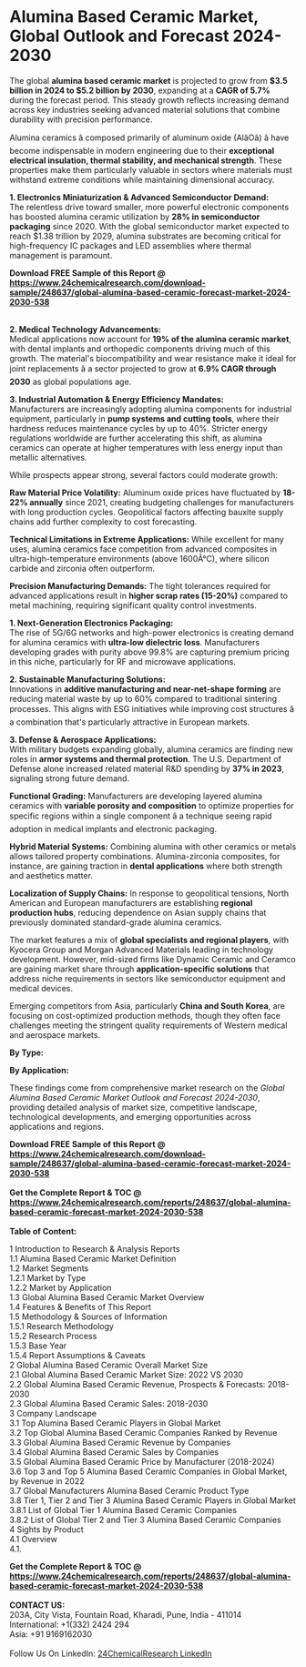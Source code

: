 <h1>Alumina Based Ceramic Market, Global Outlook and Forecast 2024-2030</h1><p>The global <strong>alumina based ceramic market</strong> is projected to grow from <strong>$3.5 billion in 2024 to $5.2 billion by 2030</strong>, expanding at a <strong>CAGR of 5.7%</strong> during the forecast period. This steady growth reflects increasing demand across key industries seeking advanced material solutions that combine durability with precision performance.</p><p>Alumina ceramics â composed primarily of aluminum oxide (AlâOâ) â have become indispensable in modern engineering due to their <strong>exceptional electrical insulation, thermal stability, and mechanical strength</strong>. These properties make them particularly valuable in sectors where materials must withstand extreme conditions while maintaining dimensional accuracy.</p><p><strong>1. Electronics Miniaturization &amp; Advanced Semiconductor Demand:</strong><br>
The relentless drive toward smaller, more powerful electronic components has boosted alumina ceramic utilization by <strong>28% in semiconductor packaging</strong> since 2020. With the global semiconductor market expected to reach $1.38 trillion by 2029, alumina substrates are becoming critical for high-frequency IC packages and LED assemblies where thermal management is paramount.</p><div><b>Download FREE Sample of this Report @ 
            <a href="https://www.24chemicalresearch.com/download-sample/248637/global-alumina-based-ceramic-forecast-market-2024-2030-538">
            https://www.24chemicalresearch.com/download-sample/248637/global-alumina-based-ceramic-forecast-market-2024-2030-538</a></b></div><br><p><strong>2. Medical Technology Advancements:</strong><br>
Medical applications now account for <strong>19% of the alumina ceramic market</strong>, with dental implants and orthopedic components driving much of this growth. The material's biocompatibility and wear resistance make it ideal for joint replacements â a sector projected to grow at <strong>6.9% CAGR through 2030</strong> as global populations age.</p><p><strong>3. Industrial Automation &amp; Energy Efficiency Mandates:</strong><br>
Manufacturers are increasingly adopting alumina components for industrial equipment, particularly in <strong>pump systems and cutting tools</strong>, where their hardness reduces maintenance cycles by up to 40%. Stricter energy regulations worldwide are further accelerating this shift, as alumina ceramics can operate at higher temperatures with less energy input than metallic alternatives.</p><p>While prospects appear strong, several factors could moderate growth:</p><p><strong>Raw Material Price Volatility:</strong> Aluminum oxide prices have fluctuated by <strong>18-22% annually</strong> since 2021, creating budgeting challenges for manufacturers with long production cycles. Geopolitical factors affecting bauxite supply chains add further complexity to cost forecasting.</p><p><strong>Technical Limitations in Extreme Applications:</strong> While excellent for many uses, alumina ceramics face competition from advanced composites in ultra-high-temperature environments (above 1600Â°C), where silicon carbide and zirconia often outperform.</p><p><strong>Precision Manufacturing Demands:</strong> The tight tolerances required for advanced applications result in <strong>higher scrap rates (15-20%)</strong> compared to metal machining, requiring significant quality control investments.</p><p><strong>1. Next-Generation Electronics Packaging:</strong><br>
The rise of 5G/6G networks and high-power electronics is creating demand for alumina ceramics with <strong>ultra-low dielectric loss</strong>. Manufacturers developing grades with purity above 99.8% are capturing premium pricing in this niche, particularly for RF and microwave applications.</p><p><strong>2. Sustainable Manufacturing Solutions:</strong><br>
Innovations in <strong>additive manufacturing and near-net-shape forming</strong> are reducing material waste by up to 60% compared to traditional sintering processes. This aligns with ESG initiatives while improving cost structures â a combination that's particularly attractive in European markets.</p><p><strong>3. Defense &amp; Aerospace Applications:</strong><br>
With military budgets expanding globally, alumina ceramics are finding new roles in <strong>armor systems and thermal protection</strong>. The U.S. Department of Defense alone increased related material R&amp;D spending by <strong>37% in 2023</strong>, signaling strong future demand.</p><p><strong>Functional Grading:</strong> Manufacturers are developing layered alumina ceramics with <strong>variable porosity and composition</strong> to optimize properties for specific regions within a single component â a technique seeing rapid adoption in medical implants and electronic packaging.</p><p><strong>Hybrid Material Systems:</strong> Combining alumina with other ceramics or metals allows tailored property combinations. Alumina-zirconia composites, for instance, are gaining traction in <strong>dental applications</strong> where both strength and aesthetics matter.</p><p><strong>Localization of Supply Chains:</strong> In response to geopolitical tensions, North American and European manufacturers are establishing <strong>regional production hubs</strong>, reducing dependence on Asian supply chains that previously dominated standard-grade alumina ceramics.</p><p>The market features a mix of <strong>global specialists and regional players</strong>, with Kyocera Group and Morgan Advanced Materials leading in technology development. However, mid-sized firms like Dynamic Ceramic and Ceramco are gaining market share through <strong>application-specific solutions</strong> that address niche requirements in sectors like semiconductor equipment and medical devices.</p><p>Emerging competitors from Asia, particularly <strong>China and South Korea</strong>, are focusing on cost-optimized production methods, though they often face challenges meeting the stringent quality requirements of Western medical and aerospace markets.</p><p><strong>By Type:</strong></p><p><strong>By Application:</strong></p><p>These findings come from comprehensive market research on the <em>Global Alumina Based Ceramic Market Outlook and Forecast 2024-2030</em>, providing detailed analysis of market size, competitive landscape, technological developments, and emerging opportunities across applications and regions.</p><div><b>Download FREE Sample of this Report @ 
            <a href="https://www.24chemicalresearch.com/download-sample/248637/global-alumina-based-ceramic-forecast-market-2024-2030-538">
            https://www.24chemicalresearch.com/download-sample/248637/global-alumina-based-ceramic-forecast-market-2024-2030-538</a></b></div><br><div><b>Get the Complete Report & TOC @ 
            <a href="https://www.24chemicalresearch.com/reports/248637/global-alumina-based-ceramic-forecast-market-2024-2030-538">
            https://www.24chemicalresearch.com/reports/248637/global-alumina-based-ceramic-forecast-market-2024-2030-538</a></b></div><br>
            <b>Table of Content:</b><p>1 Introduction to Research & Analysis Reports<br />
    1.1 Alumina Based Ceramic Market Definition<br />
    1.2 Market Segments<br />
        1.2.1 Market by Type<br />
        1.2.2 Market by Application<br />
    1.3 Global Alumina Based Ceramic Market Overview<br />
    1.4 Features & Benefits of This Report<br />
    1.5 Methodology & Sources of Information<br />
        1.5.1 Research Methodology<br />
        1.5.2 Research Process<br />
        1.5.3 Base Year<br />
        1.5.4 Report Assumptions & Caveats<br />
2 Global Alumina Based Ceramic Overall Market Size<br />
    2.1 Global Alumina Based Ceramic Market Size: 2022 VS 2030<br />
    2.2 Global Alumina Based Ceramic Revenue, Prospects & Forecasts: 2018-2030<br />
    2.3 Global Alumina Based Ceramic Sales: 2018-2030<br />
3 Company Landscape<br />
    3.1 Top Alumina Based Ceramic Players in Global Market<br />
    3.2 Top Global Alumina Based Ceramic Companies Ranked by Revenue<br />
    3.3 Global Alumina Based Ceramic Revenue by Companies<br />
    3.4 Global Alumina Based Ceramic Sales by Companies<br />
    3.5 Global Alumina Based Ceramic Price by Manufacturer (2018-2024)<br />
    3.6 Top 3 and Top 5 Alumina Based Ceramic Companies in Global Market, by Revenue in 2022<br />
    3.7 Global Manufacturers Alumina Based Ceramic Product Type<br />
    3.8 Tier 1, Tier 2 and Tier 3 Alumina Based Ceramic Players in Global Market<br />
        3.8.1 List of Global Tier 1 Alumina Based Ceramic Companies<br />
        3.8.2 List of Global Tier 2 and Tier 3 Alumina Based Ceramic Companies<br />
4 Sights by Product<br />
    4.1 Overview<br />
        4.1.</p><div><b>Get the Complete Report & TOC @ 
            <a href="https://www.24chemicalresearch.com/reports/248637/global-alumina-based-ceramic-forecast-market-2024-2030-538">
            https://www.24chemicalresearch.com/reports/248637/global-alumina-based-ceramic-forecast-market-2024-2030-538</a></b></div><br><b>CONTACT US:</b><br>
            203A, City Vista, Fountain Road, Kharadi, Pune, India - 411014<br>
            International: +1(332) 2424 294<br>
            Asia: +91 9169162030 <br><br>
            Follow Us On LinkedIn: <a href="https://www.linkedin.com/company/24chemicalresearch/">24ChemicalResearch LinkedIn</a>